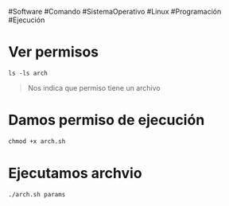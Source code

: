 #Software #Comando #SistemaOperativo #Linux #Programación #Ejecución
# Ver permisos
```
ls -ls arch
```
>Nos indica que permiso tiene un archivo
# Damos permiso de ejecución
```cmd
chmod +x arch.sh
```

# Ejecutamos archvio
```cmd
./arch.sh params
```
